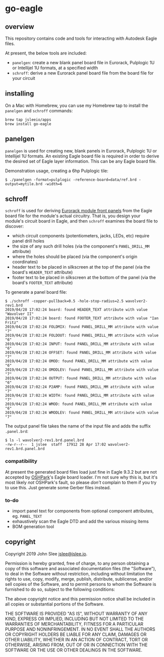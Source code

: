 # go-eagle

## overview

This repository contains code and tools for interacting with Autodesk Eagle files.

At present, the below tools are included:

* `panelgen`: create a new blank panel board file in Eurorack, Pulplogic 1U or
  Intellijel 1U formats, at a specified width
* `schroff`: derive a new Eurorack panel board file from the board file for
  your circuit

## installing

On a Mac with Homebrew, you can use my Homebrew tap to install the `panelgen`
and `schroff` commands:

```
brew tap jsleeio/apps
brew install go-eagle
```


## panelgen

`panelgen` is used for creating new, blank panels in Eurorack, Pulplogic 1U or
Intellijel 1U formats. An existing Eagle board file is required in order to
derive the desired set of Eagle layer information. This can be any Eagle board
file.

Demonstration usage, creating a 6hp Pulplogic tile:

```
$ ./panelgen -format=pulplogic -reference-board=data/ref.brd -output=mytile.brd -width=6
```


## schroff

`schroff` is used for deriving
[Eurorack module front panels](http://www.doepfer.de/a100_man/a100m_e.htm)
from the Eagle board file for the module's actual circuitry. That is, you
design your module's circuit board in Eagle, and then `schroff` examines the
board file to discover:

* which circuit components (potentiometers, jacks, LEDs, etc) require panel drill holes
* the size of any such drill holes (via the component's `PANEL_DRILL_MM` attribute)
* where the holes should be placed (via the component's origin coordinates)
* header text to be placed in silkscreen at the top of the panel (via the board's `HEADER_TEXT` attribute)
* footer text to be placed in silkscreen at the bottom of the panel (via the board's `FOOTER_TEXT` attribute)

To generate a panel board file:

```
$ ./schroff -copper-pullback=0.5 -hole-stop-radius=2.5 wavolver2-rev1.brd
2019/04/28 17:02:24 board: found HEADER_TEXT attribute with value "Wavolver II"
2019/04/28 17:02:24 board: found FOOTER_TEXT attribute with value "Ian Fritz"
2019/04/28 17:02:24 FOLDMIX: found PANEL_DRILL_MM attribute with value "7"
2019/04/28 17:02:24 FOLDOUT: found PANEL_DRILL_MM attribute with value "6"
2019/04/28 17:02:24 INPUT: found PANEL_DRILL_MM attribute with value "6"
2019/04/28 17:02:24 OFFSET: found PANEL_DRILL_MM attribute with value "7"
2019/04/28 17:02:24 OMOD: found PANEL_DRILL_MM attribute with value "6"
2019/04/28 17:02:24 OMODLEV: found PANEL_DRILL_MM attribute with value "7"
2019/04/28 17:02:24 OUTPUT: found PANEL_DRILL_MM attribute with value "6"
2019/04/28 17:02:24 P2AMP: found PANEL_DRILL_MM attribute with value "7"
2019/04/28 17:02:24 WIDTH: found PANEL_DRILL_MM attribute with value "7"
2019/04/28 17:02:24 WMOD: found PANEL_DRILL_MM attribute with value "6"
2019/04/28 17:02:24 WMODLEV: found PANEL_DRILL_MM attribute with value "7"
```

The output panel file takes the name of the input file and adds the suffix `.panel.brd`:

```
$ ls -l wavolver2-rev1.brd.panel.brd
-rw-r--r--  1 jslee  staff  17912 28 Apr 17:02 wavolver2-rev1.brd.panel.brd
```

### compatibility

At present the generated board files load just fine in Eagle 9.3.2 but are not
accepted by [OSHPark](https://oshpark.com/)'s Eagle board loader. I'm not sure
why this is, but it's most likely *not* OSHPark's fault, so please *don't*
complain to them if you try to use this. Just generate some Gerber files
instead.

### to-do

* import panel text for components from optional component attributes, eg. `PANEL_TEXT`
* exhaustively scan the Eagle DTD and add the various missing items
* BOM generation tool

## copyright

Copyright 2019 John Slee <jslee@jslee.io>.

Permission is hereby granted, free of charge, to any person obtaining a copy of
this software and associated documentation files (the "Software"), to deal in
the Software without restriction, including without limitation the rights to
use, copy, modify, merge, publish, distribute, sublicense, and/or sell copies
of the Software, and to permit persons to whom the Software is furnished to do
so, subject to the following conditions:

The above copyright notice and this permission notice shall be included in all
copies or substantial portions of the Software.

THE SOFTWARE IS PROVIDED "AS IS", WITHOUT WARRANTY OF ANY KIND, EXPRESS OR
IMPLIED, INCLUDING BUT NOT LIMITED TO THE WARRANTIES OF MERCHANTABILITY,
FITNESS FOR A PARTICULAR PURPOSE AND NONINFRINGEMENT. IN NO EVENT SHALL THE
AUTHORS OR COPYRIGHT HOLDERS BE LIABLE FOR ANY CLAIM, DAMAGES OR OTHER
LIABILITY, WHETHER IN AN ACTION OF CONTRACT, TORT OR OTHERWISE, ARISING FROM,
OUT OF OR IN CONNECTION WITH THE SOFTWARE OR THE USE OR OTHER DEALINGS IN THE
SOFTWARE.

